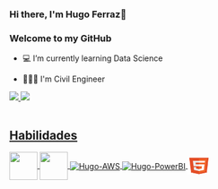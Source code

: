 ### Hi there, I'm Hugo Ferraz👋
### Welcome to my GitHub  

- 💻 I’m currently learning Data Science 

- 👷🏽‍♂️ I'm Civil Engineer

<div>
  <a href="https://github.com/hugoferraz5">
  <img height="180em" src="https://github-readme-stats.vercel.app/api/top-langs?username=hugoferraz5&layout=compact&langs_count=7&theme=dark"/>
  <img height="180em" src="https://github-readme-stats.vercel.app/api?username=hugoferraz5&show_icons=true&theme=dark&include_all_commits=true&count_private=true"/>
</div>
<div style="display: inline_block"><br>
    <h2>Habilidades</h2>
  <img align="center" height="50" width="50" src="https://cdn.jsdelivr.net/gh/devicons/devicon/icons/python/python-original.svg" />
  <img align="center" height="50" width="50" src="https://cdn.jsdelivr.net/gh/devicons/devicon/icons/mysql/mysql-original-wordmark.svg" />
  <img align="center" alt="Hugo-AWS" height="30" width="30" src="https://static-00.iconduck.com/assets.00/aws-icon-2048x2048-274bm1xi.png">
  <img align="center" alt="Hugo-PowerBI" height="30" width="30" src="https://e7.pngegg.com/pngimages/252/727/png-clipart-power-bi-business-intelligence-microsoft-analytics-microsoft-text-rectangle.png">
  <img align="center" alt="Hugo-HTML" height="30" width="40" src="https://raw.githubusercontent.com/devicons/devicon/master/icons/html5/html5-original.svg">

</div>
